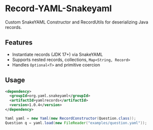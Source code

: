 # Record-YAML-Snakeyaml

Custom SnakeYAML Constructor and RecordUtils for deserializing Java records.

## Features

- Instantiate records (JDK 17+) via SnakeYAML
- Supports nested records, collections, `Map<String, Record>`
- Handles `Optional<T>` and primitive coercion

## Usage
```xml
<dependency>
  <groupId>org.yaml.snakeyaml</groupId>
  <artifactId>yamlrecords</artifactId>
  <version>1.0.4</version>
</dependency>
```
```java
Yaml yaml = new Yaml(new RecordConstructor(Question.class));
Question q = yaml.load(new FileReader("examples/question.yaml"));
```
